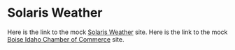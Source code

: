 # Solaris Weather

Here is the link to the mock [Solaris Weather](https://katerlloyd.github.io/wdd230/lesson11/) site.
Here is the link to the mock [Boise Idaho Chamber of Commerce](https://katerlloyd.github.io/wdd230/chamber/) site.
